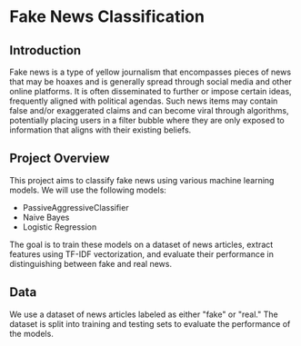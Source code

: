 # Fake News Classification

## Introduction

Fake news is a type of yellow journalism that encompasses pieces of news that may be hoaxes and is generally spread through social media and other online platforms. It is often disseminated to further or impose certain ideas, frequently aligned with political agendas. Such news items may contain false and/or exaggerated claims and can become viral through algorithms, potentially placing users in a filter bubble where they are only exposed to information that aligns with their existing beliefs.

## Project Overview

This project aims to classify fake news using various machine learning models. We will use the following models:

- PassiveAggressiveClassifier
- Naive Bayes
- Logistic Regression
  
The goal is to train these models on a dataset of news articles, extract features using TF-IDF vectorization, and evaluate their performance in distinguishing between fake and real news.

## Data
We use a dataset of news articles labeled as either "fake" or "real." The dataset is split into training and testing sets to evaluate the performance of the models.
